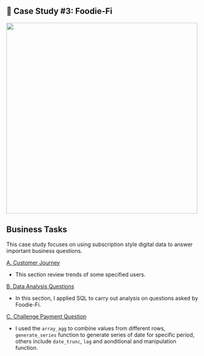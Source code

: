 ## 🍕 Case Study #3: Foodie-Fi
<img src="https://8weeksqlchallenge.com/images/case-study-designs/3.png" width="500" height="500">

## Business Tasks

This case study focuses on using subscription style digital data to answer important business questions.

[A. Customer Journey](https://github.com/toludoyin/8-week-sql-challenge/blob/main/Case-Study-%233-Foodie-Fi/SQL-Syntax/A-Customer-Journey.sql)

* This section review trends of some specified users.

[B. Data Analysis Questions](https://github.com/toludoyin/8-week-sql-challenge/blob/main/Case-Study-%233-Foodie-Fi/SQL-Syntax/B-Data-Analysis-Questions.sql)

* In this section, I applied SQL to carry out analysis on questions asked by Foodie-Fi.

[C. Challenge Payment Question](https://github.com/toludoyin/8-week-sql-challenge/blob/main/Case-Study-%233-Foodie-Fi/SQL-Syntax/C-Challenge-Payment-Question.sql) 

* I used the ```array_agg``` to combine values from different rows, ```generate_series``` function to generate series of date for specific period, others include ```date_trunc```, ```lag``` and aonditional and manipulation function.
